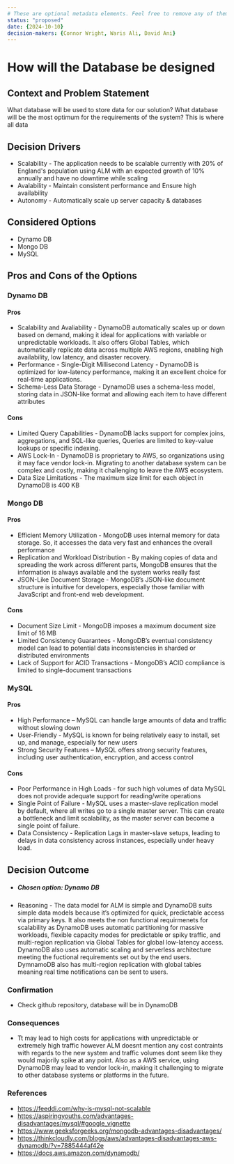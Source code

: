 ```yaml
---
# These are optional metadata elements. Feel free to remove any of them.
status: "proposed"
date: {2024-10-10}
decision-makers: {Connor Wright, Waris Ali, David Ani}
---
```


# How will the Database be designed

## Context and Problem Statement
What database will be used to store data for our solution? What database will be the most optimum for the requirements of the system? This is where all data 

## Decision Drivers

* Scalability - The application needs to be scalable currently with 20% of England's population using ALM with an expected growth of 10% annually and have no downtime while scaling
* Avalability - Maintain consistent performance and Ensure high availability
* Autonomy - Automatically scale up server capacity & databases

## Considered Options

* Dynamo DB 
* Mongo DB 
* MySQL

## Pros and Cons of the Options
### Dynamo DB
#### Pros
* Scalability and Avaliability - DynamoDB automatically scales up or down based on demand, making it ideal for applications with variable or unpredictable workloads. It also offers Global Tables, which automatically replicate data across multiple AWS regions, enabling high availability, low latency, and disaster recovery.
* Performance - Single-Digit Millisecond Latency  - DynamoDB is optimized for low-latency performance, making it an excellent choice for real-time applications.
* Schema-Less Data Storage - DynamoDB uses a schema-less model, storing data in JSON-like format and allowing each item to have different attributes
#### Cons
* Limited Query Capabilities - DynamoDB lacks support for complex joins, aggregations, and SQL-like queries, Queries are limited to key-value lookups or specific indexing.
* AWS Lock-In - DynamoDB is proprietary to AWS, so organizations using it may face vendor lock-in. Migrating to another database system can be complex and costly, making it challenging to leave the AWS ecosystem.
* Data Size Limitations - The maximum size limit for each object in DynamoDB is 400 KB

### Mongo DB
#### Pros
* Efficient Memory Utilization - MongoDB uses internal memory for data storage. So, it accesses the data very fast and enhances the overall performance
* Replication and Workload Distribution - By making copies of data and spreading the work across different parts, MongoDB ensures that the information is always available and the system works really fast
* JSON-Like Document Storage - MongoDB’s JSON-like document structure is intuitive for developers, especially those familiar with JavaScript and front-end web development.

#### Cons
* Document Size Limit - MongoDB imposes a maximum document size limit of 16 MB
* Limited Consistency Guarantees -  MongoDB’s eventual consistency model can lead to potential data inconsistencies in sharded or distributed environments
* Lack of Support for ACID Transactions - MongoDB’s ACID compliance is limited to single-document transactions
  
### MySQL
#### Pros
* High Performance – MySQL can handle large amounts of data and traffic without slowing down
* User-Friendly - MySQL is known for being relatively easy to install, set up, and manage, especially for new users
* Strong Security Features – MySQL offers strong security features, including user authentication, encryption, and access control


#### Cons
* Poor Performance in High Loads -  for such high volumes of data MySQL does not provide adequate support for reading/write operations
* Single Point of Failure - MySQL uses a master-slave replication model by default, where all writes go to a single master server. This can create a bottleneck and limit scalability, as the master server can become a single point of failure.
* Data Consistency - Replication Lags in master-slave setups, leading to delays in data consistency across instances, especially under heavy load.

## Decision Outcome

* ##### Chosen option: Dynamo DB

* Reasoning - The data model for ALM is simple and DynamoDB suits simple data models because it’s optimized for quick, predictable access via primary keys. It also meets the non functional requirmenets for scalability as DynamoDB uses automatic partitioning for massive workloads, flexible capacity modes for predictable or spiky traffic, and multi-region replication via Global Tables for global low-latency access. DynamoDB also uses automatic scaling and serverless architecture meeting the fuctional requirements set out by the end users. DymnamoDB also has multi-region replication with global tables meaning real time notifications can be sent to users.
### Confirmation

* Check github repository, database will be in DynamoDB

### Consequences
*  Tt may lead to high costs for applications with unpredictable or extremely high traffic however ALM doesnt mention any cost contraints with regards to the new system and traffic volumes dont seem like they would majorily spike at any point. Also as a  AWS service, using DynamoDB may lead to vendor lock-in, making it challenging to migrate to other database systems or platforms in the future.

### References
* https://feeddi.com/why-is-mysql-not-scalable
* https://aspiringyouths.com/advantages-disadvantages/mysql/#google_vignette
* https://www.geeksforgeeks.org/mongodb-advantages-disadvantages/
* https://thinkcloudly.com/blogs/aws/advantages-disadvantages-aws-dynamodb/?v=7885444af42e
* https://docs.aws.amazon.com/dynamodb/

